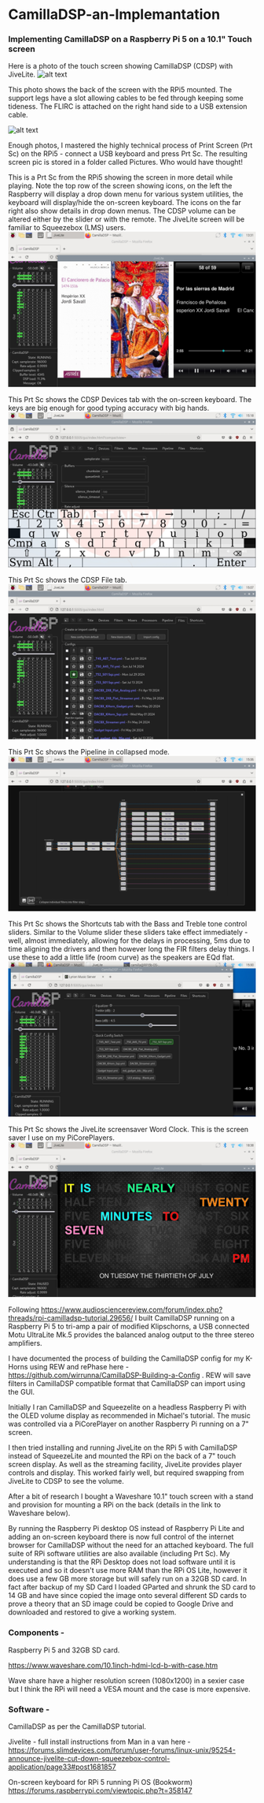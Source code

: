 # CamillaDSP-an-Implemantation
### Implementing CamillaDSP on a Raspberry Pi 5 on a 10.1" Touch screen

Here is a photo of the touch screen showing CamillaDSP (CDSP) with JiveLite.
![alt text](<Images/10.1 screen front pic.JPG>)

This photo shows the back of the screen with the RPi5 mounted. The support legs have a slot  allowing cables to be fed through keeping some tideness. The FLIRC is attached on the right hand side to a USB extension cable.

![alt text](<Images/10.1 screen back showing RPi5.JPG>)

Enough photos, I mastered the highly technical process of Print Screen (Prt Sc) on the RPi5 - connect a USB keyboard and press Prt Sc. The resulting screen pic is stored in a folder called Pictures. Who would have thought!

This is a Prt Sc from the RPi5 showing the screen in more detail while playing.
Note the top row of the screen showing icons, on the left the Raspberry will display a drop down menu for various system utilities, the keyboard will display/hide the on-screen keyboard. The icons on the far right also show details in drop down menus. The CDSP volume can be altered either by the slider or with the remote. The JiveLite screen will be familiar to Squeezebox (LMS) users.
![alt text](<Images/10.1 screen Jivelite and Firefox CamillaDSP.jpg>)

This Prt Sc shows the CDSP Devices tab with the on-screen keyboard. The keys are big enough for good typing accuracy with big hands.
![alt text](<Images/10.1 screen Devices tab with on-screen keyboard.jpg>)

This Prt Sc shows the CDSP File tab. 
![alt text](<Images/10.1 screen CamillaDSP Files tab.jpg>)

This Prt Sc shows the Pipeline in collapsed mode.
![alt text](<Images/10.1 screen Pipeline - collapsed.jpg>)

This Prt Sc shows the Shortcuts tab with the Bass and Treble tone control sliders. Similar to the Volume slider these sliders take effect immediately - well, almost immediately, allowing for the delays in processing, 5ms due to time aligning the drivers and then however long the FIR filters delay things. I use these to add a little life (room curve) as the speakers are EQd flat.
![alt text](<Images/10.1 screen CamillaDSP Shortcuts.jpg>)

 This Prt Sc shows the JiveLite screensaver Word Clock. This is the screen saver I use on my PiCorePlayers.
 ![alt text](<Images/10.1 screen JiveLite screensaver Word Clock.jpg>)

Following https://www.audiosciencereview.com/forum/index.php?threads/rpi-camilladsp-tutorial.29656/ I built CamillaDSP running on a Raspberry Pi 5 to tri-amp a pair of modified Klipschorns, a USB connected Motu UltraLite Mk.5 provides the balanced analog output to the three stereo amplifiers.

I have documented the process of building the CamillaDSP config for my K-Horns using REW and rePhase here - https://github.com/wirrunna/CamillaDSP-Building-a-Config . REW will save filters in CamillaDSP compatible format that CamillaDSP can import using the GUI.


Initially I ran CamillaDSP and Squeezelite on a headless Raspberry Pi with the OLED volume display as recommended in Michael's tutorial. The music was controlled via a  PiCorePlayer on another Raspberry Pi running on a 7" screen. 

I then tried installing and running JiveLite on the RPi 5 with CamillaDSP instead of SqueezeLite and mounted the RPi on the back of a 7" touch screen display. As well as the streaming facility, JiveLite provides player controls and display. This worked fairly well, but required swapping from JiveLite to CDSP to see the volume.

After a bit of research I bought a Waveshare 10.1" touch screen with a stand and provision for mounting a RPi on the back (details in the link to Waveshare below). 

By running the Raspberry Pi desktop OS instead of Raspberry Pi Lite and adding an on-screen keyboard there is now full control of the internet browser for CamillaDSP without the need for an attached keyboard. The full suite of RPi software utilities are also available (including Prt Sc). My understanding is that the RPi Desktop does not load software until it is executed and so it doesn't use more RAM than the RPi OS Lite, however it does use a few GB more storage but will safely run on a 32GB SD card. In fact after backup of my SD Card I loaded GParted and shrunk the SD card to 14 GB and have since copied the image onto several different SD cards to prove a theory that an SD image could be copied to Google Drive and downloaded and restored to give a working system.

### Components - 
Raspberry Pi 5 and 32GB SD card.

https://www.waveshare.com/10.1inch-hdmi-lcd-b-with-case.htm

Wave share have a higher resolution screen (1080x1200) in a sexier case but I think the RPi will need a VESA mount and the case is more expensive.

### Software -
CamillaDSP as per the CamillaDSP tutorial.

Jivelite - full install instructions from Man in a van here -
https://forums.slimdevices.com/forum/user-forums/linux-unix/95254-announce-jivelite-cut-down-squeezebox-control-application/page33#post1681857

On-screen keyboard for RPi 5 running Pi OS (Bookworm)
https://forums.raspberrypi.com/viewtopic.php?t=358147

